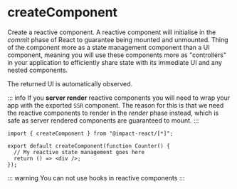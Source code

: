 # createComponent

Create a reactive component. A reactive component will initialise in the _commit_ phase of React to guarantee being mounted and unmounted. Thing of the component more as a state management component than a UI component, meaning you will use these components more as "controllers" in your application to efficiently share state with its immediate UI and any nested components.

The returned UI is automatically observed.

::: info
If you **server render** reactive components you will need to wrap your app with the exported `SSR` component. The reason for this is that we need the reactive components to render in the _render_ phase instead, which is safe as server rendered components are guaranteed to mount.
:::

```tsx
import { createComponent } from "@impact-react/[*]";

export default createComponent(function Counter() {
  // My reactive state management goes here
  return () => <div />;
});
```

::: warning
You can not use hooks in reactive components
:::

